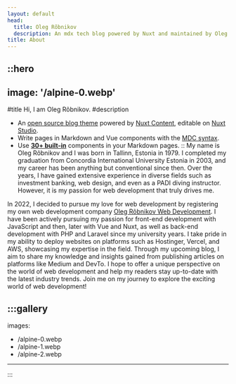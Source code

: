 ```yaml
---
layout: default
head:
  title: Oleg Rõbnikov
  description: An mdx tech blog powered by Nuxt and maintained by Oleg Rõbnikov.
title: About
---
```


::hero
---
image: '/alpine-0.webp'
---
#title
Hi, I am Oleg Rõbnikov.
#description
- An [open source blog theme](https://github.com/nuxt-themes/alpine) powered by [Nuxt Content](https://content.nuxtjs.org), editable on [Nuxt Studio](https://studio.nuxt.com).
- Write pages in Markdown and Vue components with the [MDC syntax](https://content.nuxtjs.org/guide/writing/mdc).
- Use [**30+ built-in**](https://elements.nuxt.space) components in your Markdown pages.
::
My name is Oleg Rõbnikov and I was born in Tallinn, Estonia in 1979. I completed my graduation from Concordia International University Estonia in 2003, and my career has been anything but conventional since then. Over the years, I have gained extensive experience in diverse fields such as investment banking, web design, and even as a PADI diving instructor. However, it is my passion for web development that truly drives me.

In 2022, I decided to pursue my love for web development by registering my own web development company [Oleg Rõbnikov Web Development](https://rybnikov.online). I have been actively pursuing my passion for front-end development with JavaScript and then, later with Vue and Nuxt, as well as back-end development with PHP and Laravel since my university years. I take pride in my ability to deploy websites on platforms such as Hostinger, Vercel, and AWS, showcasing my expertise in the field. Through my upcoming blog, I aim to share my knowledge and insights gained from publishing articles on platforms like Medium and DevTo. I hope to offer a unique perspective on the world of web development and help my readers stay up-to-date with the latest industry trends. Join me on my journey to explore the exciting world of web development!

:::gallery
---
images:
- /alpine-0.webp
- /alpine-1.webp
- /alpine-2.webp
---
:::

